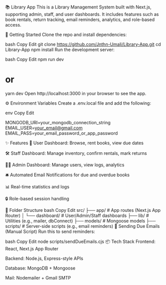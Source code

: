 📚 Library App
This is a Library Management System built with Next.js, supporting admin, staff, and user dashboards. It includes features such as book rentals, return tracking, email reminders, analytics, and role-based access.

🚀 Getting Started
Clone the repo and install dependencies:

bash
Copy
Edit
git clone https://github.com/Jnthn-Umali/Library-App.git
cd Library-App
npm install
Run the development server:

bash
Copy
Edit
npm run dev
# or
yarn dev
Open http://localhost:3000 in your browser to see the app.

⚙️ Environment Variables
Create a .env.local file and add the following:

env
Copy
Edit

MONGODB_URI=your_mongodb_connection_string
EMAIL_USER=your_email@gmail.com
EMAIL_PASS=your_email_password_or_app_password

✨ Features
📖 User Dashboard: Browse, rent books, view due dates

🛠️ Staff Dashboard: Manage inventory, confirm rentals, mark returns

🧑‍💼 Admin Dashboard: Manage users, view logs, analytics

🛎️ Automated Email Notifications for due and overdue books

📊 Real-time statistics and logs

🔒 Role-based session handling

📁 Folder Structure
bash
Copy
Edit
src/
├── app/             # App routes (Next.js App Router)
│   └── dashboard/   # User/Admin/Staff dashboards
├── lib/             # Utilities (e.g., mailer, dbConnect)
├── models/          # Mongoose models
├── scripts/         # Server-side scripts (e.g., email reminders)
📨 Sending Due Emails (Manual Script)
Run this to send reminders:

bash
Copy
Edit
node scripts/sendDueEmails.cjs
📦 Tech Stack
Frontend: React, Next.js App Router

Backend: Node.js, Express-style APIs

Database: MongoDB + Mongoose

Mail: Nodemailer + Gmail SMTP
